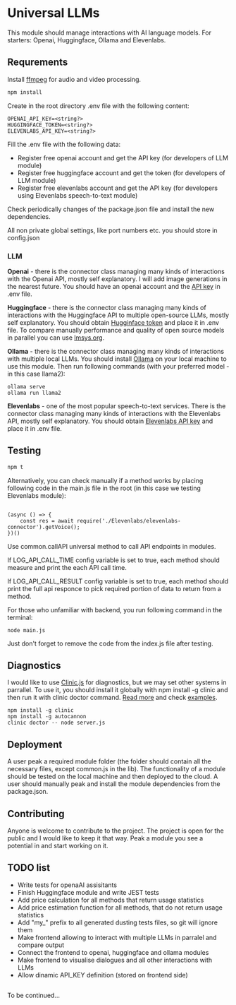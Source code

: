 # Universal LLMs

This module should manage interactions with AI language models. For starters: Openai, Huggingface, Ollama and Elevenlabs.

## Requrements
Install [ffmpeg](https://ffmpeg.org/) for audio and video processing.

```bash
npm install
```

Create in the root directory .env file with the following content:
```
OPENAI_API_KEY=<string?>
HUGGINGFACE_TOKEN=<string?>
ELEVENLABS_API_KEY=<string?>
```

Fill the .env file with the following data:

* Register free openai account and get the API key (for developers of LLM module)
* Register free huggingface account and get the token (for developers of LLM module)
* Register free elevenlabs account and get the API key (for developers using Elevenlabs speech-to-text module)

Check periodically changes of the package.json file and install the new dependencies.

All non private global settings, like port numbers etc. you should store in config.json

### LLM

**Openai**  - there is the connector class managing many kinds of interactions with the Openai API, mostly self explanatory.
I will add image generations in the nearest future. You should have an openai account and the [API key](https://platform.openai.com/api-keys) in .env file.

**Huggingface** - there is the connector class managing many kinds of interactions with the Huggingface API to multiple open-source LLMs, mostly self explanatory.
You should obtain [Hugginface token](https://huggingface.co/settings/tokens) and place it in .env file.
To compare manually performance and quality of open source models in parallel you can use [lmsys.org](https://chat.lmsys.org/).

**Ollama** -  there is the connector class managing many kinds of interactions with multiple local LLMs.
You should install [Ollama](https://github.com/ollama/ollama) on your local machine to use this module. Then run following commands (with your preferred model - in this case llama2):

```
ollama serve
ollama run llama2
```

**Elevenlabs** - one of the most popular speech-to-text services. There is the connector class managing many kinds of interactions with the Elevenlabs API, mostly self explanatory. You should obtain [Elevenlabs API key](https://www.eleven-labs.com/en/docs/speech-to-text/getting-started) and place it in .env file.

## Testing

```bash
npm t
```

Alternatively, you can check manually if a method works by placing following code in the main.js file in the root (in this case we testing Elevenlabs module):
```

(async () => {
    const res = await require('./Elevenlabs/elevenlabs-connector').getVoice();
})()
```
Use common.callAPI universal method to call API endpoints in modules.

If LOG_API_CALL_TIME config variable is set to true, each method should measure and print the each API call time.

If LOG_API_CALL_RESULT config variable is set to true, each method should print the full api responce to pick required portion of data to return from a method.

For those who unfamiliar with backend, you run following command in the terminal:
```
node main.js
```
Just don't forget to remove the code from the index.js file after testing.

## Diagnostics

I would like to use [Clinic.js](https://clinicjs.org/) for diagnostics, but we may set other systems in parrallel.
To use it, you should install it globally with npm install -g clinic and then run it with clinic doctor command. [Read more](https://clinicjs.org/documentation/) and check [examples](https://github.com/clinicjs/node-clinic-doctor-examples).

```
npm install -g clinic
npm install -g autocannon
clinic doctor -- node server.js

```

## Deployment

A user peak a required module folder (the folder should contain all the necessary files, except common.js in the lib).
The functionality of a module should be tested on the local machine and then deployed to the cloud.
A user should manually peak and install the module dependencies from the package.json.

## Contributing

Anyone is welcome to contribute to the project. The project is open for the public and I would like to keep it that way.
Peak a module you see a potential in and start working on it.

## TODO list

* Write tests for openaAI assisitants
* Finish Huggingface module and write JEST tests
* Add price calculation for all methods that return usage statistics
* Add price estimation function for all methods, that do not return usage statistics
* Add "my_" prefix to all generated dusting tests files, so git will ignore them
* Make frontend allowing to interact with multiple LLMs in parralel and compare output
* Connect the frontend to openai, huggingface and ollama modules
* Make frontend to visualise dialogues and all other interactions with LLMs
* Allow dinamic API_KEY definition (stored on frontend side)

##

To be continued...
